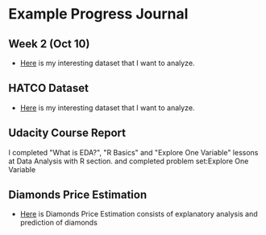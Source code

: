 # Example Progress Journal


## Week 2 (Oct 10)

+ [Here](files/Homework2.html) is my interesting dataset that I want to analyze.


## HATCO Dataset 

+ [Here](files/example_homework_12.html) is my interesting dataset that I want to analyze. 


## Udacity Course Report

I completed "What is EDA?", "R Basics" and "Explore One Variable" lessons at Data Analysis with R section.
and completed problem set:Explore One Variable



## Diamonds Price Estimation

+ [Here](files/Diamonds.html) is Diamonds Price Estimation consists of explanatory analysis and prediction of diamonds


 

